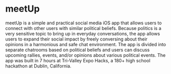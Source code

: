 # meetUp
meetUp is a simple and practical social media iOS app that allows users to connect with other users with similar political beliefs. Because politics is a very sensitive topic to bring up in everyday conversations, the app allows users to expand their social impact by freely conversing about their opinions in a harmonious and safe chat environment. The app is divided into separate chatrooms based on political beliefs and users can discuss upcoming rallies, events, and/or opinions about various political events. The app was built in 7 hours at Tri-Valley Expo Hacks, a 180+ high school hackathon at Dublin, California.

